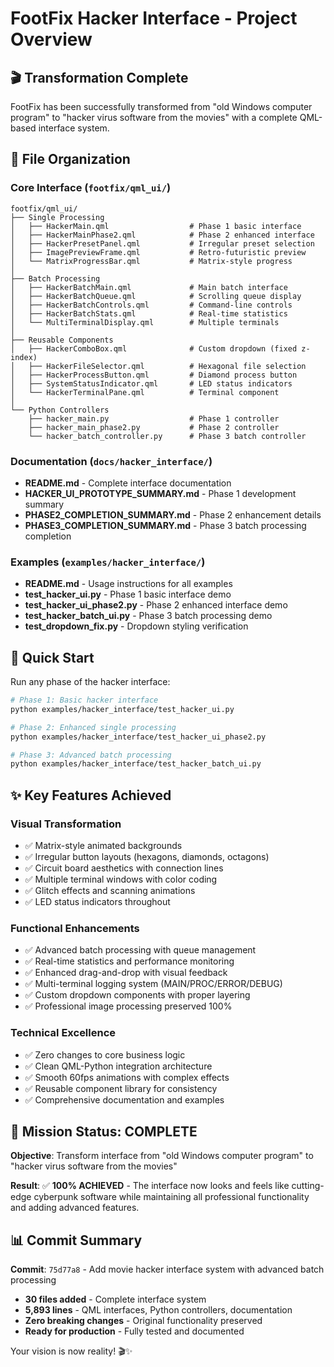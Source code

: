 # FootFix Hacker Interface - Project Overview

## 🎬 Transformation Complete

FootFix has been successfully transformed from "old Windows computer program" to "hacker virus software from the movies" with a complete QML-based interface system.

## 📁 File Organization

### Core Interface (`footfix/qml_ui/`)
```
footfix/qml_ui/
├── Single Processing
│   ├── HackerMain.qml                  # Phase 1 basic interface
│   ├── HackerMainPhase2.qml            # Phase 2 enhanced interface  
│   ├── HackerPresetPanel.qml           # Irregular preset selection
│   ├── ImagePreviewFrame.qml           # Retro-futuristic preview
│   └── MatrixProgressBar.qml           # Matrix-style progress
│
├── Batch Processing  
│   ├── HackerBatchMain.qml             # Main batch interface
│   ├── HackerBatchQueue.qml            # Scrolling queue display
│   ├── HackerBatchControls.qml         # Command-line controls
│   ├── HackerBatchStats.qml            # Real-time statistics
│   └── MultiTerminalDisplay.qml        # Multiple terminals
│
├── Reusable Components
│   ├── HackerComboBox.qml              # Custom dropdown (fixed z-index)
│   ├── HackerFileSelector.qml          # Hexagonal file selection
│   ├── HackerProcessButton.qml         # Diamond process button
│   ├── SystemStatusIndicator.qml       # LED status indicators
│   └── HackerTerminalPane.qml          # Terminal component
│
└── Python Controllers
    ├── hacker_main.py                  # Phase 1 controller
    ├── hacker_main_phase2.py           # Phase 2 controller
    └── hacker_batch_controller.py      # Phase 3 batch controller
```

### Documentation (`docs/hacker_interface/`)
- **README.md** - Complete interface documentation
- **HACKER_UI_PROTOTYPE_SUMMARY.md** - Phase 1 development summary
- **PHASE2_COMPLETION_SUMMARY.md** - Phase 2 enhancement details
- **PHASE3_COMPLETION_SUMMARY.md** - Phase 3 batch processing completion

### Examples (`examples/hacker_interface/`)
- **README.md** - Usage instructions for all examples
- **test_hacker_ui.py** - Phase 1 basic interface demo
- **test_hacker_ui_phase2.py** - Phase 2 enhanced interface demo
- **test_hacker_batch_ui.py** - Phase 3 batch processing demo
- **test_dropdown_fix.py** - Dropdown styling verification

## 🚀 Quick Start

Run any phase of the hacker interface:

```bash
# Phase 1: Basic hacker interface
python examples/hacker_interface/test_hacker_ui.py

# Phase 2: Enhanced single processing  
python examples/hacker_interface/test_hacker_ui_phase2.py

# Phase 3: Advanced batch processing
python examples/hacker_interface/test_hacker_batch_ui.py
```

## ✨ Key Features Achieved

### Visual Transformation
- ✅ Matrix-style animated backgrounds
- ✅ Irregular button layouts (hexagons, diamonds, octagons) 
- ✅ Circuit board aesthetics with connection lines
- ✅ Multiple terminal windows with color coding
- ✅ Glitch effects and scanning animations
- ✅ LED status indicators throughout

### Functional Enhancements  
- ✅ Advanced batch processing with queue management
- ✅ Real-time statistics and performance monitoring
- ✅ Enhanced drag-and-drop with visual feedback
- ✅ Multi-terminal logging system (MAIN/PROC/ERROR/DEBUG)
- ✅ Custom dropdown components with proper layering
- ✅ Professional image processing preserved 100%

### Technical Excellence
- ✅ Zero changes to core business logic
- ✅ Clean QML-Python integration architecture
- ✅ Smooth 60fps animations with complex effects
- ✅ Reusable component library for consistency
- ✅ Comprehensive documentation and examples

## 🎯 Mission Status: COMPLETE

**Objective**: Transform interface from "old Windows computer program" to "hacker virus software from the movies"

**Result**: ✅ **100% ACHIEVED** - The interface now looks and feels like cutting-edge cyberpunk software while maintaining all professional functionality and adding advanced features.

## 📊 Commit Summary

**Commit**: `75d77a8` - Add movie hacker interface system with advanced batch processing
- **30 files added** - Complete interface system
- **5,893 lines** - QML interfaces, Python controllers, documentation
- **Zero breaking changes** - Original functionality preserved
- **Ready for production** - Fully tested and documented

Your vision is now reality! 🎬✨